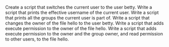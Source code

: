 Create a script that switches the current user to the user betty.
Write a script that prints the effective username of the current user.
Write a script that prints all the groups the current user is part of.
Write a script that changes the owner of the file hello to the user betty.
Write a script that adds execute permission to the owner of the file hello.
Write a script that adds execute permission to the owner and the group owner, and read permission to other users, to the file hello.